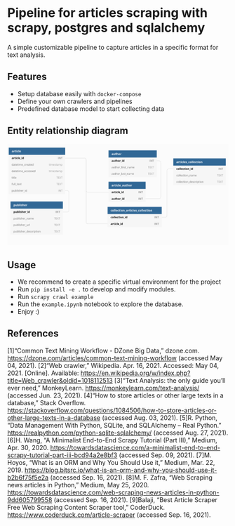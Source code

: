 # Pipeline for articles scraping with scrapy, postgres and sqlalchemy
A simple customizable pipeline to capture articles in a specific format for text analysis. 

## Features
- Setup database easily with `docker-compose` 
- Define your own crawlers and pipelines
- Predefined database model to start collecting data


## Entity relationship diagram
![](./docs/img/DB_diagram.png)

## Usage
- We recommend to create a specific virtual environment for the project
- Run `pip install -e .` to develop and modify modules.
- Run `scrapy crawl example`
- Run the `example.ipynb` notebook to explore the database.
- Enjoy :)

## References
[1]“Common Text Mining Workflow - DZone Big Data,” dzone.com. https://dzone.com/articles/common-text-mining-workflow (accessed May 04, 2021).
[2]“Web crawler,” Wikipedia. Apr. 16, 2021. Accessed: May 04, 2021. [Online]. Available: https://en.wikipedia.org/w/index.php?title=Web_crawler&oldid=1018112513
[3]“Text Analysis: the only guide you’ll ever need,” MonkeyLearn. https://monkeylearn.com/text-analysis/ (accessed Jun. 23, 2021).
[4]“How to store articles or other large texts in a database,” Stack Overflow. https://stackoverflow.com/questions/1084506/how-to-store-articles-or-other-large-texts-in-a-database (accessed Aug. 03, 2021).
[5]R. Python, “Data Management With Python, SQLite, and SQLAlchemy – Real Python.” https://realpython.com/python-sqlite-sqlalchemy/ (accessed Aug. 27, 2021).
[6]H. Wang, “A Minimalist End-to-End Scrapy Tutorial (Part III),” Medium, Apr. 30, 2020. https://towardsdatascience.com/a-minimalist-end-to-end-scrapy-tutorial-part-iii-bcd94a2e8bf3 (accessed Sep. 09, 2021).
[7]M. Hoyos, “What is an ORM and Why You Should Use it,” Medium, Mar. 22, 2019. https://blog.bitsrc.io/what-is-an-orm-and-why-you-should-use-it-b2b6f75f5e2a (accessed Sep. 16, 2021).
[8]M. F. Zafra, “Web Scraping news articles in Python,” Medium, May 25, 2020. https://towardsdatascience.com/web-scraping-news-articles-in-python-9dd605799558 (accessed Sep. 16, 2021).
[9]Balaji, “Best Article Scraper Free Web Scraping Content Scraper tool,” CoderDuck. https://www.coderduck.com/article-scraper (accessed Sep. 16, 2021).



